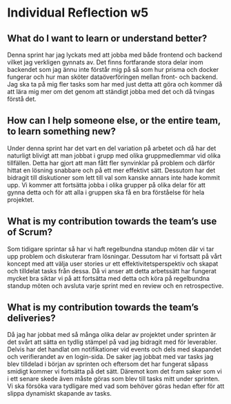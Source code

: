 # Individual Reflection w5

## What do I want to learn or understand better?
Denna sprint har jag lyckats med att jobba med både frontend och backend vilket jag verkligen gynnats av. Det finns fortfarande stora delar inom backendet som jag ännu inte förstår mig på så som hur prisma och docker fungerar och hur man sköter dataöverföringen mellan front- och backend. Jag ska ta på mig fler tasks som har med just detta att göra och kommer då att lära mig mer om det genom att ständigt jobba med det och då tvingas förstå det.

## How can I help someone else, or the entire team, to learn something new?
Under denna sprint har det vart en del variation på arbetet och då har det naturligt blivigt att man jobbat i grupp med olika gruppmedlemmar vid olika tillfällen. Detta har gjort att man fått fler synvinklar på problem och därför hittat en lösning snabbare och på ett mer effektivt sätt. Dessutom har det bidragit till diskutioner som lett till val som kanske annars inte hade kommit upp. Vi kommer att fortsätta jobba i olika grupper på olika delar för att gynna detta och för att alla i gruppen ska få en bra förståelse för hela projektet.

## What is my contribution towards the team’s use of Scrum?
Som tidigare sprintar så har vi haft regelbundna standup möten där vi tar upp problem och diskuterar fram lösningar. Dessutom har vi fortsatt på vårt koncept med att välja user stories ur ett effektivitetsperspektiv och skapat och tilldelat tasks från dessa. Då vi anser att detta arbetssätt har fungerat mycket bra siktar vi på att fortsätta med detta och köra på regelbundna standup möten och avsluta varje sprint med en review och en retrospective.

## What is my contribution towards the team’s deliveries?
Då jag har jobbat med så många olika delar av projektet under sprinten är det svårt att sätta en tydlig stämpel på vad jag bidragit med för leverabler. Delvis har det handlat om notifikationer vid events och dels med skapandet och verifierandet av en login-sida. De saker jag jobbat med var tasks jag blev tilldelad i början av sprinten och eftersom det har fungerat såpass smidigt kommer vi fortsätta på det sätt. Däremot kom det fram saker som vi i ett senare skede även måste göras som blev till tasks mitt under sprinten. Vi ska försöka vara tydligare med vad som behöver göras hedan efter för att slippa dynamiskt skapande av tasks.